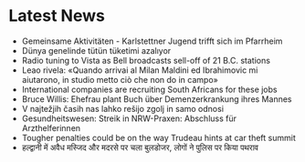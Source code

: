 # Latest News
-  Gemeinsame Aktivitäten - Karlstettner Jugend trifft sich im Pfarrheim
-  Dünya genelinde tütün tüketimi azalıyor
-  Radio tuning to Vista as Bell broadcasts sell-off of 21 B.C. stations
-  Leao rivela: «Quando arrivai al Milan Maldini ed Ibrahimovic mi aiutarono, in studio metto ciò che non do in campo»
-  International companies are recruiting South Africans for these jobs
-  Bruce Willis: Ehefrau plant Buch über Demenzerkrankung ihres Mannes
-  V najtežjih časih nas lahko rešijo zgolj in samo odnosi
-  Gesundheitswesen: Streik in NRW-Praxen: Abschluss für Arzthelferinnen
-  Tougher penalties could be on the way Trudeau hints at car theft summit
-  हल्द्वानी में अवैध मस्जिद और मदरसे पर चला बुलडोजर, लोगों ने पुलिस पर किया पथराव
